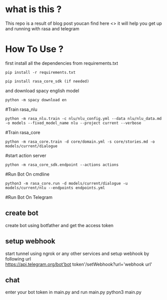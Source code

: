 # what is this ?
This repo is a result of blog post youcan find here <>
it will help you get up and running with rasa and telegram 

# How To Use ?
first install all the dependencies from requirements.txt 

	pip install -r requirements.txt

	pip install rasa_core_sdk (if needed)

and download spacy english model

	python -m spacy download en


#Train rasa_nlu

	python -m rasa_nlu.train -c nlu/nlu_config.yml --data nlu/nlu_data.md -o models --fixed_model_name nlu --project current --verbose

#Train rasa_core

	python -m rasa_core.train -d core/domain.yml -s core/stories.md -o models/current/dialogue

#start action server

	python -m rasa_core_sdk.endpoint --actions actions

#Run Bot On cmdline

	python3 -m rasa_core.run -d models/current/dialogue -u models/current/nlu --endpoints endpoints.yml

#Run Bot On Telegram
## create bot
create bot using botfather and get the access token

## setup webhook
start tunnel using ngrok or any other services and setup webhook by following url  
https://api.telegram.org/bot'bot token'/setWebhook?url='webhook url'

## chat
enter your bot token in main.py and run main.py
	python3 main.py 
